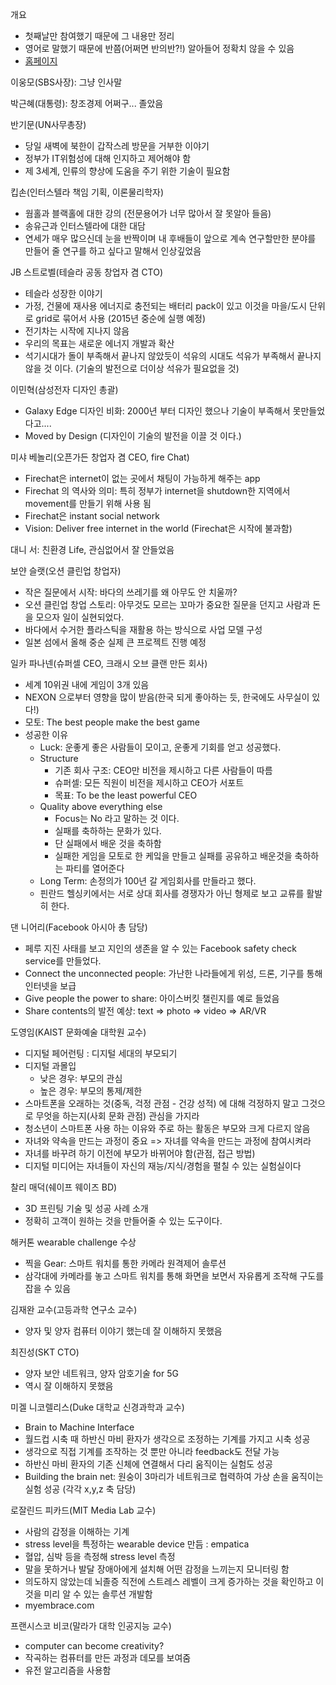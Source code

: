 ---
---

개요

 - 첫째날만 참여했기 때문에 그 내용만 정리
 - 영어로 말했기 때문에 반쯤(어쩌면 반의반?!) 알아들어 정확치 않을 수 있음
 - [홈페이지](http://www.sdf.or.kr/2015/)

이웅모(SBS사장): 그냥 인사말

박근혜(대통령): 창조경제 어쩌구... 졸았음

반기문(UN사무총장)

- 당일 새벽에 북한이 갑작스레 방문을 거부한 이야기
- 정부가 IT위험성에 대해 인지하고 제어해야 함
- 제 3세계, 인류의 향상에 도움을 주기 위한 기술이 필요함

킵손(인터스텔라 책임 기획, 이론물리학자)

 - 웜홀과 블랙홀에 대한 강의 (전문용어가 너무 많아서 잘 못알아 들음)
 - 송유근과 인터스텔라에 대한 대담
 - 연세가 매우 많으신데 눈을 반짝이며 내 후배들이 앞으로 계속 연구할만한 분야를 만들어 줄 연구를 하고 싶다고 말해서 인상깊었음

JB 스트로벨(테슬라 공동 창업자 겸 CTO)

 - 테슬라 성장한 이야기
 - 가정, 건물에 재사용 에너지로 충전되는 배터리 pack이 있고 이것을 마을/도시 단위로 grid로 묶어서 사용 (2015년 중순에 실행 예정)
 - 전기차는 시작에 지나지 않음
 - 우리의 목표는 새로운 에너지 개발과 확산
 - 석기시대가 돌이 부족해서 끝나지 않았듯이 석유의 시대도 석유가 부족해서 끝나지 않을 것 이다. (기술의 발전으로 더이상 석유가 필요없을 것)

이민혁(삼성전자 디자인 총괄)

 - Galaxy Edge 디자인 비화: 2000년 부터 디자인 했으나 기술이 부족해서 못만들었다고....
 - Moved by Design (디자인이 기술의 발전을 이끌 것 이다.)

미샤 베놀리(오픈가든 창업자 겸 CEO, fire Chat)

 - Firechat은 internet이 없는 곳에서 채팅이 가능하게 해주는 app
 - Firechat 의 역사와 의미: 특히 정부가 internet을 shutdown한 지역에서 movement를 만들기 위해 사용 됨
 - Firechat은 instant social network
 - Vision: Deliver free internet in the world (Firechat은 시작에 불과함)

대니 서: 친환경 Life, 관심없어서 잘 안들었음

보얀 슬랫(오션 클린업 창업자)

 - 작은 질문에서 시작: 바다의 쓰레기를 왜 아무도 안 치울까?
 - 오션 클린업 창업 스토리: 아무것도 모르는 꼬마가 중요한 질문을 던지고 사람과 돈을 모으자 일이 실현되었다.
 - 바다에서 수거한 플라스틱을 재활용 하는 방식으로 사업 모델 구성
 - 일본 섬에서 올해 중순 실제 큰 프로젝트 진행 예정

일카 파나넨(슈퍼셀 CEO, 크래시 오브 클랜 만든 회사)

- 세계 10위권 내에 게임이 3개 있음
- NEXON 으로부터 영향을 많이 받음(한국 되게 좋아하는 듯, 한국에도 사무실이 있다!)
- 모토: The best people make the best game
- 성공한 이유
  - Luck: 운좋게 좋은 사람들이 모이고, 운좋게 기회를 얻고 성공했다.
  - Structure
     - 기존 회사 구조: CEO만 비전을 제시하고 다른 사람들이 따름
     - 슈퍼셀: 모든 직원이 비전을 제시하고 CEO가 서포트
     - 목표: To be the least powerful CEO
  - Quality above everything else
     - Focus는 No 라고 말하는 것 이다.
     - 실패를 축하하는 문화가 있다.
     - 단 실패에서 배운 것을 축하함
     - 실패한 게임을 모토로 한 케잌을 만들고 실패를 공유하고 배운것을 축하하는 파티를 열어준다
   - Long Term: 손정의가 100년 갈 게임회사를 만들라고 했다.
   - 핀란드 헬싱키에서는 서로 상대 회사를 경쟁자가 아닌 형제로 보고 교류를 활발히 한다.

댄 니어리(Facebook 아시아 총 담당)

- 페루 지진 사태를 보고 지인의 생존을 알 수 있는 Facebook safety check service를 만들었다.
- Connect the unconnected people: 가난한 나라들에게 위성, 드론, 기구를 통해 인터넷을 보급
- Give people the power to share: 아이스버킷 챌린지를 예로 들었음
- Share contents의 발전 예상: text => photo => video => AR/VR

도영임(KAIST 문화예술 대학원 교수)

- 디지털 페어런팅 : 디지털 세대의 부모되기
- 디지털 과몰입
  - 낮은 경우: 부모의 관심
  - 높은 경우: 부모의 통제/제한
- 스마트폰을 오래하는 것(중독, 걱정 관점 - 건강 성적) 에 대해 걱정하지 말고 그것으로 무엇을 하는지(사회 문화 관점) 관심을 가지라
- 청소년이 스마트폰 사용 하는 이유와 주로 하는 활동은 부모와 크게 다르지 않음
- 자녀와 약속을 만드는 과정이 중요 => 자녀를 약속을 만드는 과정에 참여시켜라
- 자녀를 바꾸려 하기 이전에 부모가 바뀌어야 함(관점, 접근 방법)
- 디지털 미디어는 자녀들이 자신의 재능/지식/경험을 펼칠 수 있는 실험실이다

찰리 매덕(쉐이프 웨이즈 BD)

- 3D 프린팅 기술 및 성공 사례 소개
- 정확히 고객이 원하는 것을 만들어줄 수 있는 도구이다.

해커톤 wearable challenge 수상

- 찍을 Gear: 스마트 워치를 통한 카메라 원격제어 솔루션
- 삼각대에 카메라를 놓고 스마트 워치를 통해 화면을 보면서 자유롭게 조작해 구도를 잡을 수 있음

김재완 교수(고등과학 연구소 교수)

- 양자 및 양자 컴퓨터 이야기 했는데 잘 이해하지 못했음

최진성(SKT CTO)

- 양자 보안 네트워크, 양자 암호기술 for 5G
- 역시 잘 이해하지 못했음

미겔 니코렐리스(Duke 대학교 신경과학과 교수)

- Brain to Machine Interface
- 월드컵 시축 때 하반신 마비 환자가 생각으로 조정하는 기계를 가지고 시축 성공
- 생각으로 직접 기계를 조작하는 것 뿐만 아니라 feedback도 전달 가능
- 하반신 마비 환자의 기존 신체에 연결해서 다리 움직이는 실험도 성공
- Building the brain net: 원숭이 3마리가 네트워크로 협력하여 가상 손을 움직이는 실험 성공 (각각 x,y,z 축 담당)

로잘린드 피카드(MIT Media Lab 교수)

- 사람의 감정을 이해하는 기계
- stress level을 특정하는 wearable device 만듬 : empatica
- 혈압, 심박 등을 측정해 stress level 측정
- 말을 못하거나 발달 장애아에게 설치해 어떤 감정을 느끼는지 모니터링 함
- 의도하지 않았는데 뇌졸증 직전에 스트레스 레벨이 크게 증가하는 것을 확인하고 이것을 미리 알 수 있는 솔루션 개발함
- myembrace.com

프랜시스코 비코(말라가 대학 인공지능 교수)

- computer can become creativity?
- 작곡하는 컴퓨터를 만든 과정과 데모를 보여줌
- 유전 알고리즘을 사용함
